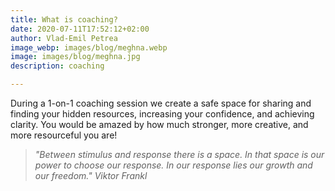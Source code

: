 ```yaml
---
title: What is coaching?
date: 2020-07-11T17:52:12+02:00
author: Vlad-Emil Petrea
image_webp: images/blog/meghna.webp
image: images/blog/meghna.jpg
description: coaching

---
```

During a 1-on-1 coaching session we create a safe space for sharing and finding your hidden resources, increasing your confidence, and achieving clarity. You would be amazed by how much stronger, more creative, and more resourceful you are!

> _"Between stimulus and response there is a space. In that space is our power to choose our response. In our response lies our growth and our freedom." Viktor Frankl_